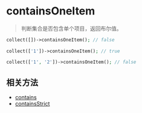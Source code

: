 # containsOneItem

> 判断集合是否包含单个项目，返回布尔值。

```php
collect([])->containsOneItem(); // false
 
collect(['1'])->containsOneItem(); // true
 
collect(['1', '2'])->containsOneItem(); // false
```

## 相关方法

- [contains](contains.md)
- [containsStrict](containsStrict.md)
